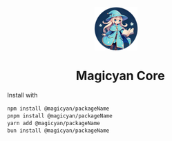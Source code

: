 <div align="center">
  <img src="../../assets/images/icon.png" alt="Icon" width="100" height="100">
  <div style="margin-left: 20px;">

  # Magicyan Core
  
  </div>
</div>

Install with
```bash
npm install @magicyan/packageName
pnpm install @magicyan/packageName
yarn add @magicyan/packageName
bun install @magicyan/packageName
```